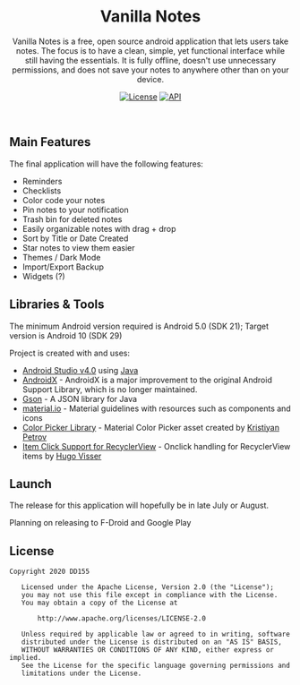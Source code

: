 <h1 align = 'center'>Vanilla Notes</h1> 
<p align = 'center'>
Vanilla Notes is a free, open source android application that lets users take notes. The focus is to have a clean, simple, yet functional interface while still having the essentials. It is fully offline, doesn't use unnecessary permissions, and does not save your notes to anywhere other than on your device.
</p>

<p align = 'center'>
  <a href="https://opensource.org/licenses/Apache-2.0"><img alt="License" src="https://img.shields.io/badge/License-Apache%202.0-blue.svg"/></a>
  <a href="https://android-arsenal.com/api?level=21"><img alt="API" src="https://img.shields.io/badge/API-21%2B-brightgreen.svg?style=flat"/></a>

</p>
<br/>

## Main Features

The final application will have the following features:

- Reminders
- Checklists
- Color code your notes
- Pin notes to your notification
- Trash bin for deleted notes
- Easily organizable notes with drag + drop
- Sort by Title or Date Created
- Star notes to view them easier
- Themes / Dark Mode
- Import/Export Backup
- Widgets (?)

## Libraries & Tools
The minimum Android version required is Android 5.0 (SDK 21); Target version is Android 10 (SDK 29)

Project is created with and uses:

- [Android Studio v4.0](https://developer.android.com/studio/install) using [Java](https://www.java.com/en/)
- [AndroidX](https://developer.android.com/jetpack/androidx) - AndroidX is a major improvement to the original Android Support Library, which is no longer maintained.
- [Gson](https://github.com/google/gson) - A JSON library for Java
- [material.io](https://material.io/) - Material guidelines with resources such as components and icons
- [Color Picker Library](https://github.com/kristiyanP/colorpicker) - Material Color Picker asset created by [Kristiyan Petrov](https://github.com/kristiyanP)
- [Item Click Support for RecyclerView](https://www.littlerobots.nl/blog/Handle-Android-RecyclerView-Clicks/) - Onclick handling for RecyclerView items by [Hugo Visser](https://www.littlerobots.nl/blog/)


## Launch

The release for this application will hopefully be in late July or August.

Planning on releasing to F-Droid and Google Play

## License
```
Copyright 2020 DD155

   Licensed under the Apache License, Version 2.0 (the "License");
   you may not use this file except in compliance with the License.
   You may obtain a copy of the License at

       http://www.apache.org/licenses/LICENSE-2.0

   Unless required by applicable law or agreed to in writing, software
   distributed under the License is distributed on an "AS IS" BASIS,
   WITHOUT WARRANTIES OR CONDITIONS OF ANY KIND, either express or implied.
   See the License for the specific language governing permissions and
   limitations under the License.
```
